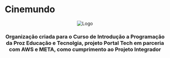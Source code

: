 # Cinemundo

<div align="center">

![Logo]("./profile/assets/cinemundo.png")

<div>

### Organização criada para o Curso de Introdução a Programação da Proz Educação e Tecnolgia, projeto Portal Tech em parceria com AWS e META, como cumprimento ao Projeto Integrador
